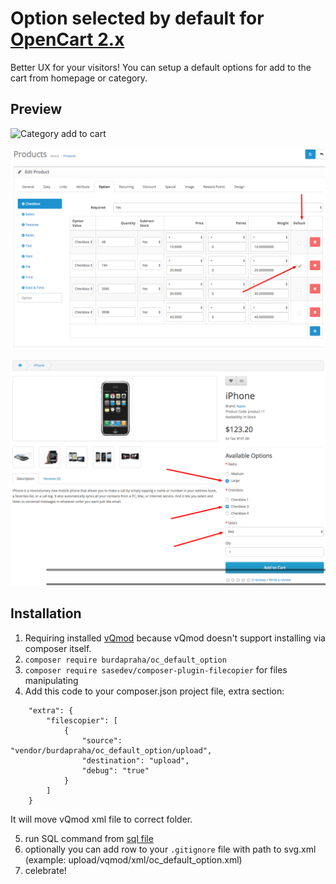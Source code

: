 # Option selected by default for [OpenCart 2.x](https://github.com/opencart/opencart)

Better UX for your visitors! You can setup a default options for add to the cart from homepage or category.

## Preview

![Category add to cart](./doc/demo_video.gif)

![Admin](./doc/admin_preview.png)

![Catalog](./doc/catalog_product.png)

## Installation

1. Requiring installed [vQmod](https://github.com/vqmod/vqmod) because vQmod doesn't support installing via composer itself.
2. `composer require burdapraha/oc_default_option`
3. `composer require sasedev/composer-plugin-filecopier` for files manipulating
4. Add this code to your composer.json project file, extra section:

```
    "extra": {
        "filescopier": [
            {
                "source": "vendor/burdapraha/oc_default_option/upload",
                "destination": "upload",
                "debug": "true"
            }
        ]
    }  
```
    
It will move vQmod xml file to correct folder.

5. run SQL command from [sql file](/sql/update_structure.sql)
5. optionally you can add row to your `.gitignore` file with path to svg.xml (example: upload/vqmod/xml/oc_default_option.xml)
6. celebrate!